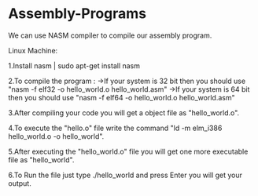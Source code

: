 # Assembly-Programs

We can use NASM compiler to compile our assembly program.

Linux Machine:

1.Install nasm | sudo apt-get install nasm

2.To compile the program :
            ->If your system is 32 bit then you should use "nasm -f elf32 -o hello_world.o hello_world.asm"
            ->If your system is 64 bit then you should use "nasm -f elf64 -o hello_world.o hello_world.asm"

3.After compiling your code you will get a object file as "hello_world.o".

4.To execute the "hello.o" file write the command "ld -m elm_i386 hello_world.o -o hello_world".

5.After executing the "hello_world.o" file you will get one more executable file as "hello_world".

6.To Run the file just type ./hello_world and press Enter you will get your output.
